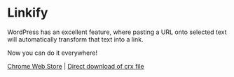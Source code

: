 Linkify
=======

WordPress has an excellent feature, where pasting a URL onto selected text will automatically transform that text into a link.

Now you can do it everywhere!

[Chrome Web Store](https://chrome.google.com/webstore/detail/linkify/bkkgikibkmalecfagnebbhbacnbhckmh) | [Direct download of crx file](https://github.com/pento/linkify/blob/master/linkify.crx?raw=true)
